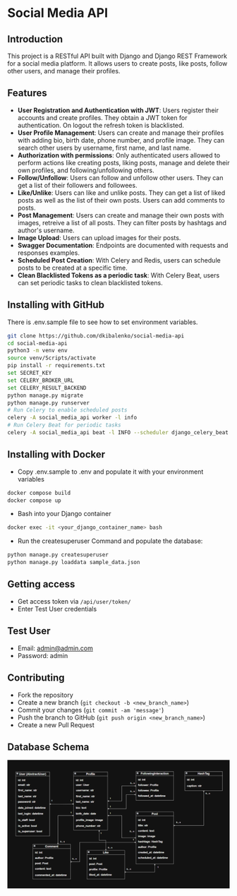 # Social Media API

## Introduction

This project is a RESTful API built with Django and Django REST Framework
for a social media platform. It allows users to create posts, like posts,
follow other users, and manage their profiles.

## Features

- **User Registration and Authentication with JWT**: Users register their
  accounts and create profiles. They obtain a JWT token for authentication.
  On logout the refresh token is blacklisted.
- **User Profile Management**: Users can create and manage their profiles with
  adding bio, birth date, phone number, and profile image. They can search other
  users by username, first name, and last name.
- **Authorization with permissions**: Only authenticated users allowed to
  perform actions like creating posts, liking posts, manage and delete their
  own profiles, and following/unfollowing others.
- **Follow/Unfollow**: Users can follow and unfollow other users. They can get
  a list of their followers and followees.
- **Like/Unlike**: Users can like and unlike posts. They can get a list of
  liked posts as well as the list of their own posts. Users can add comments to
  posts.
- **Post Management**: Users can create and manage their own posts with images,
  retreive a list of all posts. They can filter posts by hashtags and author's
  username.
- **Image Upload**: Users can upload images for their posts.
- **Swagger Documentation**: Endpoints are documented with requests and
  responses examples.
- **Scheduled Post Creation**: With Celery and Redis, users can schedule posts
  to be created at a specific time.
- **Clean Blacklisted Tokens as a periodic task**: With Celery Beat,
  users can set periodic tasks to clean blacklisted tokens.

## Installing with GitHub

There is .env.sample file to see how to set environment variables.

```bash
git clone https://github.com/dkibalenko/social-media-api
cd social-media-api
python3 -m venv env
source venv/Scripts/activate
pip install -r requirements.txt
set SECRET_KEY
set CELERY_BROKER_URL
set CELERY_RESULT_BACKEND
python manage.py migrate
python manage.py runserver
# Run Celery to enable scheduled posts
celery -A social_media_api worker -l info
# Run Celery Beat for periodic tasks
celery -A social_media_api beat -l INFO --scheduler django_celery_beat.schedulers:DatabaseScheduler
```

## Installing with Docker

- Copy .env.sample to .env and populate it with your environment variables
```bash
docker compose build
docker compose up
```
- Bash into your Django container
```bash
docker exec -it <your_django_container_name> bash
```
- Run the createsuperuser Command and populate the database:
```bash
python manage.py createsuperuser
python manage.py loaddata sample_data.json
```

## Getting access

- Get access token via `/api/user/token/`
- Enter Test User credentials

## Test User

- Email: admin@admin.com
- Password: admin

## Contributing

- Fork the repository
- Create a new branch (`git checkout -b <new_branch_name>`)
- Commit your changes (`git commit -am 'message'`)
- Push the branch to GitHub (`git push origin <new_branch_name>`)
- Create a new Pull Request

## **Database Schema**
![Social Media Api Database Schema](SOCIAL_MEDIA_API.png)
